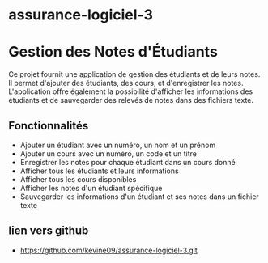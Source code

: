 # assurance-logiciel-3
# Gestion des Notes d'Étudiants  

Ce projet fournit une application de gestion des étudiants et de leurs notes. Il permet d'ajouter des étudiants, des cours, et d'enregistrer les notes. L'application offre également la possibilité d'afficher les informations des étudiants et de sauvegarder des relevés de notes dans des fichiers texte.  

## Fonctionnalités  

- Ajouter un étudiant avec un numéro, un nom et un prénom  
- Ajouter un cours avec un numéro, un code et un titre  
- Enregistrer les notes pour chaque étudiant dans un cours donné  
- Afficher tous les étudiants et leurs informations  
- Afficher tous les cours disponibles  
- Afficher les notes d'un étudiant spécifique  
- Sauvegarder les informations d'un étudiant et ses notes dans un fichier texte  

## lien vers github
- https://github.com/kevine09/assurance-logiciel-3.git